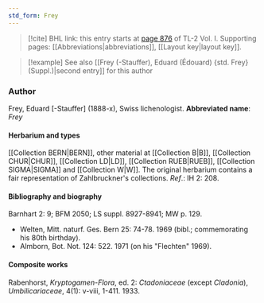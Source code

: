 ```yaml
---
std_form: Frey
---
```


> [!cite] BHL link: this entry starts at [page 876](https://www.biodiversitylibrary.org/page/33121007) of TL-2 Vol. I.
> Supporting pages: [[Abbreviations|abbreviations]], [[Layout key|layout key]].

> [!example] See also [[Frey (-Stauffer), Eduard (Édouard) {std. Frey} (Suppl.)|second entry]] for this author

### Author

Frey, Eduard \[-Stauffer\] (1888-x), Swiss lichenologist. 
**Abbreviated name**: *Frey*

#### Herbarium and types

[[Collection BERN|BERN]], other material at [[Collection B|B]], [[Collection CHUR|CHUR]], [[Collection LD|LD]], [[Collection RUEB|RUEB]], [[Collection SIGMA|SIGMA]] and [[Collection W|W]]. The original herbarium contains a fair representation of Zahlbruckner's collections.
*Ref*.: IH 2: 208.

#### Bibliography and biography

Barnhart 2: 9; BFM 2050; LS suppl. 8927-8941; MW p. 129.
- Welten, Mitt. naturf. Ges. Bern 25: 74-78. 1969 (bibl.; commemorating his 80th birthday).
- Almborn, Bot. Not. 124: 522. 1971 (on his "Flechten" 1969).

#### Composite works

Rabenhorst, *Kryptogamen-Flora*, ed. 2: *Ctadoniaceae* (except *Cladonia*), *Umbilicariaceae*, 4(1): v-viii, 1-411. 1933.

